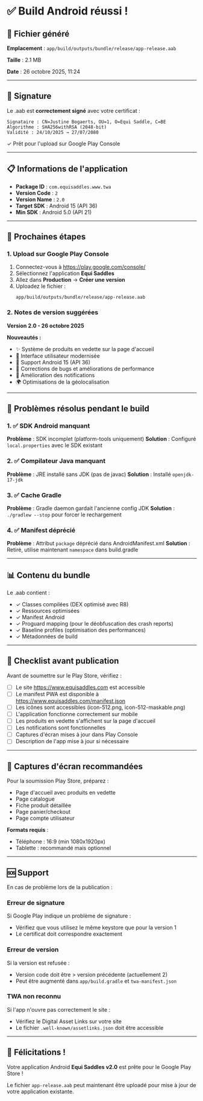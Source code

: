 # ✅ Build Android réussi !

## 📱 Fichier généré

**Emplacement** : `app/build/outputs/bundle/release/app-release.aab`

**Taille** : 2.1 MB

**Date** : 26 octobre 2025, 11:24

---

## 🔐 Signature

Le .aab est **correctement signé** avec votre certificat :

```
Signataire : CN=Justine Bogaerts, OU=1, O=Equi Saddle, C=BE
Algorithme : SHA256withRSA (2048-bit)
Validité : 24/10/2025 → 27/07/2080
```

✓ Prêt pour l'upload sur Google Play Console

---

## 📋 Informations de l'application

- **Package ID** : `com.equisaddles.www.twa`
- **Version Code** : `2`
- **Version Name** : `2.0`
- **Target SDK** : Android 15 (API 36)
- **Min SDK** : Android 5.0 (API 21)

---

## 🚀 Prochaines étapes

### 1. Upload sur Google Play Console

1. Connectez-vous à https://play.google.com/console/
2. Sélectionnez l'application **Equi Saddles**
3. Allez dans **Production** → **Créer une version**
4. Uploadez le fichier :
   ```
   app/build/outputs/bundle/release/app-release.aab
   ```

### 2. Notes de version suggérées

**Version 2.0 - 26 octobre 2025**

**Nouveautés :**
- ✨ Système de produits en vedette sur la page d'accueil
- 🎨 Interface utilisateur modernisée
- 📱 Support Android 15 (API 36)
- 🐛 Corrections de bugs et améliorations de performance
- 🔔 Amélioration des notifications
- 🌍 Optimisations de la géolocalisation

---

## 🔧 Problèmes résolus pendant le build

### 1. ✅ SDK Android manquant
**Problème** : SDK incomplet (platform-tools uniquement)
**Solution** : Configuré `local.properties` avec le SDK existant

### 2. ✅ Compilateur Java manquant
**Problème** : JRE installé sans JDK (pas de javac)
**Solution** : Installé `openjdk-17-jdk`

### 3. ✅ Cache Gradle
**Problème** : Gradle daemon gardait l'ancienne config JDK
**Solution** : `./gradlew --stop` pour forcer le rechargement

### 4. ✅ Manifest déprécié
**Problème** : Attribut `package` déprécié dans AndroidManifest.xml
**Solution** : Retiré, utilise maintenant `namespace` dans build.gradle

---

## 📊 Contenu du bundle

Le .aab contient :
- ✓ Classes compilées (DEX optimisé avec R8)
- ✓ Ressources optimisées
- ✓ Manifest Android
- ✓ Proguard mapping (pour le déobfuscation des crash reports)
- ✓ Baseline profiles (optimisation des performances)
- ✓ Métadonnées de build

---

## 🎯 Checklist avant publication

Avant de soumettre sur le Play Store, vérifiez :

- [ ] Le site https://www.equisaddles.com est accessible
- [ ] Le manifest PWA est disponible à https://www.equisaddles.com/manifest.json
- [ ] Les icônes sont accessibles (icon-512.png, icon-512-maskable.png)
- [ ] L'application fonctionne correctement sur mobile
- [ ] Les produits en vedette s'affichent sur la page d'accueil
- [ ] Les notifications sont fonctionnelles
- [ ] Captures d'écran mises à jour dans Play Console
- [ ] Description de l'app mise à jour si nécessaire

---

## 📸 Captures d'écran recommandées

Pour la soumission Play Store, préparez :
- Page d'accueil avec produits en vedette
- Page catalogue
- Fiche produit détaillée
- Page panier/checkout
- Page compte utilisateur

**Formats requis** :
- Téléphone : 16:9 (min 1080x1920px)
- Tablette : recommandé mais optionnel

---

## 🆘 Support

En cas de problème lors de la publication :

### Erreur de signature
Si Google Play indique un problème de signature :
- Vérifiez que vous utilisez le même keystore que pour la version 1
- Le certificat doit correspondre exactement

### Erreur de version
Si la version est refusée :
- Version code doit être > version précédente (actuellement 2)
- Peut être augmenté dans `app/build.gradle` et `twa-manifest.json`

### TWA non reconnu
Si l'app n'ouvre pas correctement le site :
- Vérifiez le Digital Asset Links sur votre site
- Le fichier `.well-known/assetlinks.json` doit être accessible

---

## 🎉 Félicitations !

Votre application Android **Equi Saddles v2.0** est prête pour le Google Play Store ! 

Le fichier `app-release.aab` peut maintenant être uploadé pour mise à jour de votre application existante.

